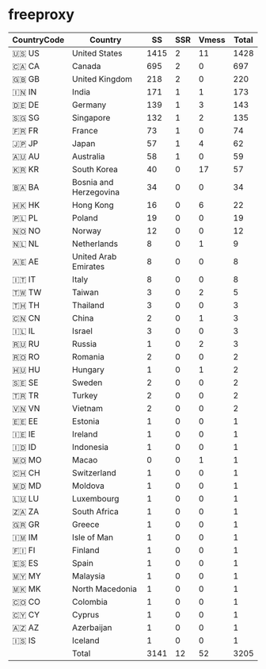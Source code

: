 # freeproxy

|CountryCode|Country|SS|SSR|Vmess|Total|
|  ----  | ----  |  ----  | ----  |  ----  | ----  |
|🇺🇸 US|United States|1415|2|11|1428|
|🇨🇦 CA|Canada|695|2|0|697|
|🇬🇧 GB|United Kingdom|218|2|0|220|
|🇮🇳 IN|India|171|1|1|173|
|🇩🇪 DE|Germany|139|1|3|143|
|🇸🇬 SG|Singapore|132|1|2|135|
|🇫🇷 FR|France|73|1|0|74|
|🇯🇵 JP|Japan|57|1|4|62|
|🇦🇺 AU|Australia|58|1|0|59|
|🇰🇷 KR|South Korea|40|0|17|57|
|🇧🇦 BA|Bosnia and Herzegovina|34|0|0|34|
|🇭🇰 HK|Hong Kong|16|0|6|22|
|🇵🇱 PL|Poland|19|0|0|19|
|🇳🇴 NO|Norway|12|0|0|12|
|🇳🇱 NL|Netherlands|8|0|1|9|
|🇦🇪 AE|United Arab Emirates|8|0|0|8|
|🇮🇹 IT|Italy|8|0|0|8|
|🇹🇼 TW|Taiwan|3|0|2|5|
|🇹🇭 TH|Thailand|3|0|0|3|
|🇨🇳 CN|China|2|0|1|3|
|🇮🇱 IL|Israel|3|0|0|3|
|🇷🇺 RU|Russia|1|0|2|3|
|🇷🇴 RO|Romania|2|0|0|2|
|🇭🇺 HU|Hungary|1|0|1|2|
|🇸🇪 SE|Sweden|2|0|0|2|
|🇹🇷 TR|Turkey|2|0|0|2|
|🇻🇳 VN|Vietnam|2|0|0|2|
|🇪🇪 EE|Estonia|1|0|0|1|
|🇮🇪 IE|Ireland|1|0|0|1|
|🇮🇩 ID|Indonesia|1|0|0|1|
|🇲🇴 MO|Macao|0|0|1|1|
|🇨🇭 CH|Switzerland|1|0|0|1|
|🇲🇩 MD|Moldova|1|0|0|1|
|🇱🇺 LU|Luxembourg|1|0|0|1|
|🇿🇦 ZA|South Africa|1|0|0|1|
|🇬🇷 GR|Greece|1|0|0|1|
|🇮🇲 IM|Isle of Man|1|0|0|1|
|🇫🇮 FI|Finland|1|0|0|1|
|🇪🇸 ES|Spain|1|0|0|1|
|🇲🇾 MY|Malaysia|1|0|0|1|
|🇲🇰 MK|North Macedonia|1|0|0|1|
|🇨🇴 CO|Colombia|1|0|0|1|
|🇨🇾 CY|Cyprus|1|0|0|1|
|🇦🇿 AZ|Azerbaijan|1|0|0|1|
|🇮🇸 IS|Iceland|1|0|0|1|
||Total|3141|12|52|3205|
